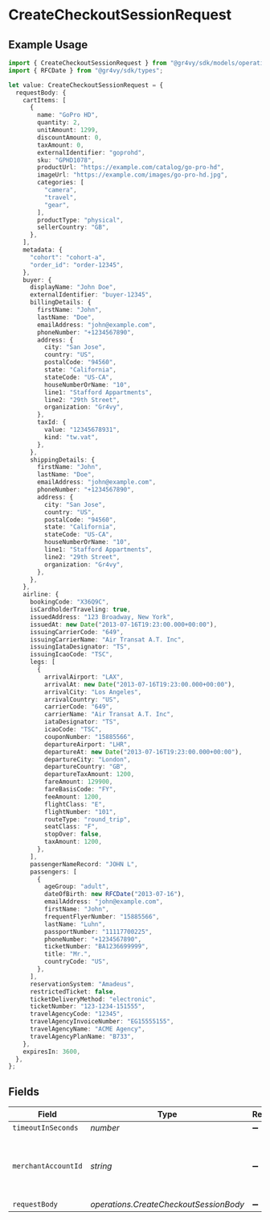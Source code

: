# CreateCheckoutSessionRequest

## Example Usage

```typescript
import { CreateCheckoutSessionRequest } from "@gr4vy/sdk/models/operations";
import { RFCDate } from "@gr4vy/sdk/types";

let value: CreateCheckoutSessionRequest = {
  requestBody: {
    cartItems: [
      {
        name: "GoPro HD",
        quantity: 2,
        unitAmount: 1299,
        discountAmount: 0,
        taxAmount: 0,
        externalIdentifier: "goprohd",
        sku: "GPHD1078",
        productUrl: "https://example.com/catalog/go-pro-hd",
        imageUrl: "https://example.com/images/go-pro-hd.jpg",
        categories: [
          "camera",
          "travel",
          "gear",
        ],
        productType: "physical",
        sellerCountry: "GB",
      },
    ],
    metadata: {
      "cohort": "cohort-a",
      "order_id": "order-12345",
    },
    buyer: {
      displayName: "John Doe",
      externalIdentifier: "buyer-12345",
      billingDetails: {
        firstName: "John",
        lastName: "Doe",
        emailAddress: "john@example.com",
        phoneNumber: "+1234567890",
        address: {
          city: "San Jose",
          country: "US",
          postalCode: "94560",
          state: "California",
          stateCode: "US-CA",
          houseNumberOrName: "10",
          line1: "Stafford Appartments",
          line2: "29th Street",
          organization: "Gr4vy",
        },
        taxId: {
          value: "12345678931",
          kind: "tw.vat",
        },
      },
      shippingDetails: {
        firstName: "John",
        lastName: "Doe",
        emailAddress: "john@example.com",
        phoneNumber: "+1234567890",
        address: {
          city: "San Jose",
          country: "US",
          postalCode: "94560",
          state: "California",
          stateCode: "US-CA",
          houseNumberOrName: "10",
          line1: "Stafford Appartments",
          line2: "29th Street",
          organization: "Gr4vy",
        },
      },
    },
    airline: {
      bookingCode: "X36Q9C",
      isCardholderTraveling: true,
      issuedAddress: "123 Broadway, New York",
      issuedAt: new Date("2013-07-16T19:23:00.000+00:00"),
      issuingCarrierCode: "649",
      issuingCarrierName: "Air Transat A.T. Inc",
      issuingIataDesignator: "TS",
      issuingIcaoCode: "TSC",
      legs: [
        {
          arrivalAirport: "LAX",
          arrivalAt: new Date("2013-07-16T19:23:00.000+00:00"),
          arrivalCity: "Los Angeles",
          arrivalCountry: "US",
          carrierCode: "649",
          carrierName: "Air Transat A.T. Inc",
          iataDesignator: "TS",
          icaoCode: "TSC",
          couponNumber: "15885566",
          departureAirport: "LHR",
          departureAt: new Date("2013-07-16T19:23:00.000+00:00"),
          departureCity: "London",
          departureCountry: "GB",
          departureTaxAmount: 1200,
          fareAmount: 129900,
          fareBasisCode: "FY",
          feeAmount: 1200,
          flightClass: "E",
          flightNumber: "101",
          routeType: "round_trip",
          seatClass: "F",
          stopOver: false,
          taxAmount: 1200,
        },
      ],
      passengerNameRecord: "JOHN L",
      passengers: [
        {
          ageGroup: "adult",
          dateOfBirth: new RFCDate("2013-07-16"),
          emailAddress: "john@example.com",
          firstName: "John",
          frequentFlyerNumber: "15885566",
          lastName: "Luhn",
          passportNumber: "11117700225",
          phoneNumber: "+1234567890",
          ticketNumber: "BA1236699999",
          title: "Mr.",
          countryCode: "US",
        },
      ],
      reservationSystem: "Amadeus",
      restrictedTicket: false,
      ticketDeliveryMethod: "electronic",
      ticketNumber: "123-1234-151555",
      travelAgencyCode: "12345",
      travelAgencyInvoiceNumber: "EG15555155",
      travelAgencyName: "ACME Agency",
      travelAgencyPlanName: "B733",
    },
    expiresIn: 3600,
  },
};
```

## Fields

| Field                                                   | Type                                                    | Required                                                | Description                                             |
| ------------------------------------------------------- | ------------------------------------------------------- | ------------------------------------------------------- | ------------------------------------------------------- |
| `timeoutInSeconds`                                      | *number*                                                | :heavy_minus_sign:                                      | N/A                                                     |
| `merchantAccountId`                                     | *string*                                                | :heavy_minus_sign:                                      | The ID of the merchant account to use for this request. |
| `requestBody`                                           | *operations.CreateCheckoutSessionBody*                  | :heavy_minus_sign:                                      | N/A                                                     |